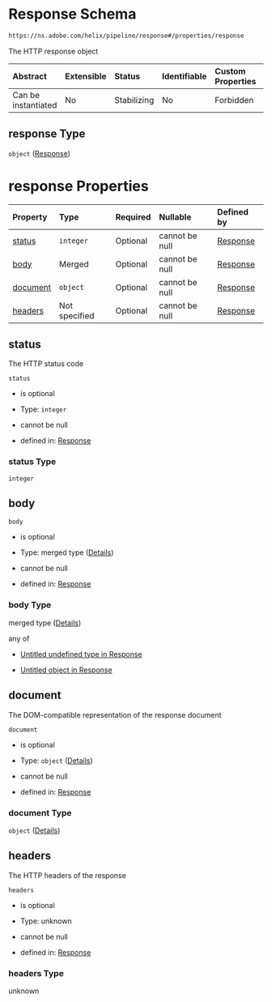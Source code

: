 # Response Schema

```txt
https://ns.adobe.com/helix/pipeline/response#/properties/response
```

The HTTP response object

| Abstract            | Extensible | Status      | Identifiable | Custom Properties | Additional Properties | Access Restrictions | Defined In                                                          |
| :------------------ | :--------- | :---------- | :----------- | :---------------- | :-------------------- | :------------------ | :------------------------------------------------------------------ |
| Can be instantiated | No         | Stabilizing | No           | Forbidden         | Forbidden             | none                | [context.schema.json\*](context.schema.json "open original schema") |

## response Type

`object` ([Response](context-properties-response.md))

# response Properties

| Property              | Type          | Required | Nullable       | Defined by                                                                                                      |
| :-------------------- | :------------ | :------- | :------------- | :-------------------------------------------------------------------------------------------------------------- |
| [status](#status)     | `integer`     | Optional | cannot be null | [Response](response-properties-status.md "https://ns.adobe.com/helix/pipeline/response#/properties/status")     |
| [body](#body)         | Merged        | Optional | cannot be null | [Response](response-properties-body.md "https://ns.adobe.com/helix/pipeline/response#/properties/body")         |
| [document](#document) | `object`      | Optional | cannot be null | [Response](response-properties-document.md "https://ns.adobe.com/helix/pipeline/response#/properties/document") |
| [headers](#headers)   | Not specified | Optional | cannot be null | [Response](response-properties-headers.md "https://ns.adobe.com/helix/pipeline/response#/properties/headers")   |

## status

The HTTP status code

`status`

*   is optional

*   Type: `integer`

*   cannot be null

*   defined in: [Response](response-properties-status.md "https://ns.adobe.com/helix/pipeline/response#/properties/status")

### status Type

`integer`

## body



`body`

*   is optional

*   Type: merged type ([Details](response-properties-body.md))

*   cannot be null

*   defined in: [Response](response-properties-body.md "https://ns.adobe.com/helix/pipeline/response#/properties/body")

### body Type

merged type ([Details](response-properties-body.md))

any of

*   [Untitled undefined type in Response](response-properties-body-anyof-0.md "check type definition")

*   [Untitled object in Response](response-properties-body-anyof-1.md "check type definition")

## document

The DOM-compatible representation of the response document

`document`

*   is optional

*   Type: `object` ([Details](response-properties-document.md))

*   cannot be null

*   defined in: [Response](response-properties-document.md "https://ns.adobe.com/helix/pipeline/response#/properties/document")

### document Type

`object` ([Details](response-properties-document.md))

## headers

The HTTP headers of the response

`headers`

*   is optional

*   Type: unknown

*   cannot be null

*   defined in: [Response](response-properties-headers.md "https://ns.adobe.com/helix/pipeline/response#/properties/headers")

### headers Type

unknown
